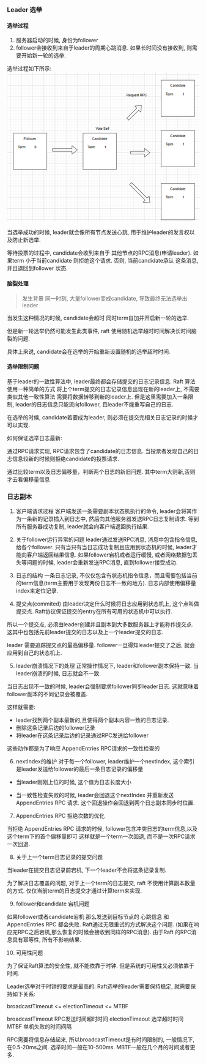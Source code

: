 ### Leader 选举

#### 选举过程
1. 服务器启动的时候, 身份为follower
2. follower会接收到来自于leader的周期心跳消息. 如果长时间没有接收到, 则需要开始新一轮的选举.

选举过程如下所示:
![选举流程](../doc/imgs/elect.png)

当选举成功的时候, leader就会像所有节点发送心跳, 用于维护leader的发言权以及防止新选举.

等待投票的过程中, candidate会收到来自于 其他节点的RPC消息(申请leader). 如果term 小于当前candidate 则拒绝这个请求. 否则, 当前candidate承认
这条消息, 并且退回到follower 状态.

#### 脑裂处理

> 发生背景
> 同一时刻, 大量follower变成candidate, 导致最终无法选举出leader

当发生这种情况的时候, candidate会超时 同时term自加并开启新一轮的选举.

但是新一轮选举仍然可能发生此类事件, raft 使用随机选举超时时间解决长时间脑裂的问题. 

具体上来说, candidate会在选举的开始重新设置随机的选举超时时间.

#### 选举限制问题
基于leader的一致性算法中, leader最终都会存储提交的日志记录信息. 
Raft 算法使用一种简单的方式 将上个term提交的日志记录信息出现在新的leader上, 不需要类似其他一致性算法 需要将数据转移到新的leader上.
但是这里需要加入一条限制, leader的日志信息只能流向follower, 且leader不能重写自己的日志.

在选举的时候, candidate若要成为leader, 则必须在提交完相关日志记录的时候才可以实现. 

如何保证选举日志最新:

通过RPC请求实现, RPC请求包含了candidate的日志信息. 当投票者发现自己的日志信息较新的时候则拒绝candidate的投票请求. 

通过比较term以及日志偏移量，判断两个日志的新旧问题. 其中term大则新,否则才去看偏移量信息

### 日志副本

1. 客户端请求过程
客户端发送一条需要副本状态机执行的命令, leader会将其作为一条新的记录插入到日志中, 然后向其他服务器发送RPC日志复制请求. 等到所有服务器成功复制,
leader就会向客户端返回执行结果.

2. 关于follower运行异常的问题
leader通过发送RPC消息, 消息中包含指令信息, 给各个follower. 只有当只有当日志成功复制且应用到状态机的时候, leader才能向客户端返回结果信息.
如果follower宕机或者运行缓慢, 或者网络数据包丢失等问题的时候, leader会重新发送RPC消息, 直到follower接受成功.

3. 日志的结构
一条日志记录, 不仅仅包含有状态机指令信息，而且需要包括当前的term信息(term主要用于发现两份日志不一致的地方). 日志内部使用偏移量index来定位记录.

4. 提交点(commited)
由leader决定什么时候将日志应用到状态机上, 这个点叫做提交点. Raft协议保证提交的entry在所有可用的状态机中可以执行. 

所以一个提交点, 必须由leader创建并且副本到大多数服务器上才能称作提交点. 这其中也包括先前leader提交的日志以及上一个leader提交的日志.

leader 需要追踪提交点的最高偏移量. follower一旦得知leader提交了之后, 就会应用到自己的状态机上.

5. leader崩溃情况下的处理
正常操作情况下, leader和follower副本保持一致. 当leader崩溃的时候, 日志就会不一致. 

当日志出现不一致的时候, leader会强制要求follower同步leader日志. 这就意味着follower副本的不同记录会被覆盖. 

这样就需要:
+ leader找到两个副本最新的,且使得两个副本内容一致的日志记录.
+ 删除这条记录后边的follower记录
+ 将leader在这条记录后边的记录通过RPC发送给follower

这些动作都是为了响应 AppendEntries RPC请求的一致性检查的

6. nextIndex的维护
对于每一个follower, leader维护一个nextIndex, 这个索引是leader发送给follower的最后一条日志记录的偏移量
+ 当leader刚刚上位的时候, 这个值为日志长度大小

+ 当一致性检查失败的时候, leader会回退这个nextIndex 并重新发送 AppendEntries RPC 请求. 这个回退操作会回退到两个日志副本同步时位置.

7. AppendEntries RPC 拒绝次数的优化

当拒绝 AppendEntries RPC 请求的时候, follower包含冲突日志的term信息,以及这个term下的首个偏移量即可
这样就是一个term一次回退, 而不是一次RPC请求一次回退.

8. 关于上一个term日志记录的提交问题

当leader在提交日志记录前宕机, 下一个leader不会将这条记录复制.

为了解决日志覆盖的问题, 对于上一个term的日志提交, raft 不使用计算副本数量的方式. 仅仅当前term的日志提交才通过计算term来实现.

9. follower和candidate 宕机问题

如果follower或者candidate宕机 那么发送到目标节点的 心跳信息 和  AppendEntries RPC 都会失败. Raft通过无限重试的方式解决这个问题.
(如果在响应完RPC之后宕机,那么恢复的时候会接收到同样的RPC消息). 由于Raft 的RPC消息具有幂等性, 所有不影响结果.

10. 可用性问题

为了保证Raft算法的安全性, 就不能依靠于时钟. 但是系统的可用性又必须依靠于时间.

Leader选举对于时钟的要求是最高的:
Raft选举的leader需要保持稳定, 就需要保持如下关系:

broadcastTimeout <= electionTimeout <= MTBF

broadcastTimeout    RPC发送时间超时时间
electionTimeout     选举超时时间
MTBF                单机失败的时间间隔

RPC需要将信息存储起来, 所以broadcastTimeout是有时间限制的, 一般情况下, 在0.5-20ms之间.
选举时间一般在10-500ms. MBTF一般在几个月的时间或者更多.

















